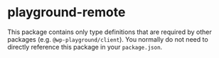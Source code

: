 # playground-remote

This package contains only type definitions that are required by other packages (e.g. `@wp-playground/client`). You normally do not need to directly reference this package in your `package.json`.
